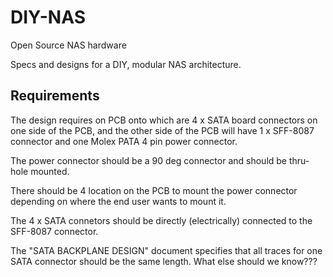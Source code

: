 # DIY-NAS
Open Source NAS hardware

Specs and designs for a DIY, modular NAS architecture.

## Requirements
The design requires on PCB onto which are 4 x SATA board connectors on one side of the PCB, and the other side of the PCB will have 1 x SFF-8087 connector and one Molex PATA 4 pin power connector.

The power connector should be a 90 deg connector and should be thru-hole mounted.

There should be 4 location on the PCB to mount the power connector depending on where the end user wants to mount it.

The 4 x SATA connetors should be directly (electrically) connected to the SFF-8087 connector. 

The "SATA BACKPLANE DESIGN" document specifies that all traces for one SATA connector should be the same length. What else should we know???
